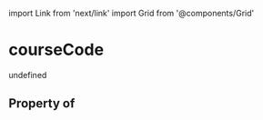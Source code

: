 import Link from 'next/link'
import Grid from '@components/Grid'

# courseCode

undefined

## Property of



